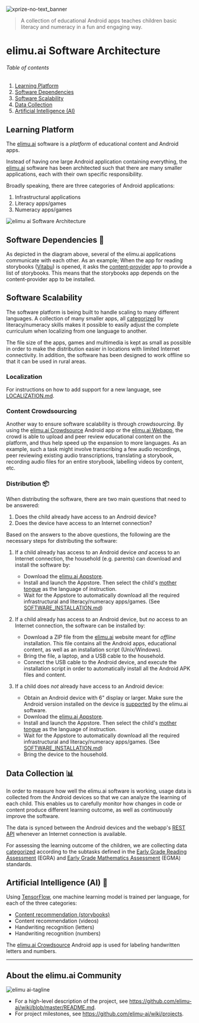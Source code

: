![xprize-no-text_banner](https://user-images.githubusercontent.com/15718174/82723985-51250780-9d05-11ea-8fc6-e800d9b414eb.png)
> A collection of educational Android apps teaches children basic literacy and numeracy in a fun and engaging way.

# elimu.ai Software Architecture

###### Table of contents
  1. [Learning Platform](#learning-platform)
  1. [Software Dependencies](#dependencies)
  1. [Software Scalability](#scalability)
  1. [Data Collection](#data-collection)
  1. [Artificial Intelligence (AI)](#ai)


<a name="learning-platform"></a>
## Learning Platform

The [elimu.ai](http://elimu.ai) software is a _platform_ of educational content and Android apps.

Instead of having one large Android application containing everything, the [elimu.ai](http://elimu.ai) software has been architected such that there are many smaller applications, each with their own specific responsibility.

Broadly speaking, there are three categories of Android applications:
  1. Infrastructural applications
  1. Literacy apps/games
  1. Numeracy apps/games

![elimu ai Software Architecture](https://user-images.githubusercontent.com/15718174/83595568-fb6a1e00-a594-11ea-990a-10c0bd62ed11.png)


<a name="dependencies"></a>
## Software Dependencies 🔄

As depicted in the diagram above, several of the elimu.ai applications communicate with each other. As an example; When the app for reading storybooks ([Vitabu](https://github.com/elimu-ai/vitabu)) is opened, it asks the [content-provider](https://github.com/elimu-ai/content-provider) app to provide a list of storybooks. This means that the storybooks app depends on the content-provider app to be installed.


<a name="scalability"></a>
## Software Scalability

The software platform is being built to handle scaling to many different languages. A collection of many smaller apps, all [categorized](https://github.com/elimu-ai/launcher/blob/master/README.md#pedagogy) by literacy/numeracy skills makes it possible to easily adjust the complete curriculum when localizing from one language to another.

The file size of the apps, games and multimedia is kept as small as possible in order to make the distribution easier in locations with limited Internet connectivity. In addition, the software has been designed to work offline so that it can be used in rural areas.

<a name="localization"></a>
### Localization

For instructions on how to add support for a new language, see [LOCALIZATION.md](LOCALIZATION.md).


<a name="crowdsourcing"></a>
### Content Crowdsourcing

Another way to ensure software scalability is through _crowdsourcing_. By using the [elimu.ai Crowdsource](https://github.com/elimu-ai/crowdsource) Android app or the [elimu.ai Webapp](https://github.com/elimu-ai/webapp), the crowd is able to upload and peer review educational content on the platform, and thus help speed up the expansion to more languages. As an example, such a task might involve transcribing a few audio recordings, peer reviewing existing audio transcriptions, translating a storybook, recording audio files for an entire storybook, labelling videos by content, etc.


<a name="distribution"></a>
### Distribution 📦

When distributing the software, there are two main questions that need to be answered:
   1. Does the child already have access to an Android device?
   1. Does the device have access to an Internet connection?

Based on the answers to the above questions, the following are the necessary steps for distributing the software:

1. If a child already has access to an Android device _and_ access to an Internet connection, the household (e.g. parents) can download and install the software by:
   * Download the [elimu.ai Appstore](https://github.com/elimu-ai/appstore).
   * Install and launch the Appstore. Then select the child's [mother tongue](PEDAGOGY.md) as the language of instruction.
   * Wait for the Appstore to automatically download all the required infrastructural and literacy/numeracy apps/games. (See [SOFTWARE_INSTALLATION.md](SOFTWARE_INSTALLATION.md))

1. If a child already has access to an Android device, but _no_ access to an Internet connection, the software can be installed by:
   * Download a ZIP file from the [elimu.ai](http://elimu.ai) website meant for _offline_ installation. This file contains all the Android apps, educational content, as well as an installation script (Unix/Windows).
   * Bring the file, a laptop, and a USB cable to the household.
   * Connect the USB cable to the Android device, and execute the installation script in order to automatically install all the Android APK files and content.

1. If a child does _not_ already have access to an Android device:
   * Obtain an Android device with 6" display or larger. Make sure the Android version installed on the device is [supported](https://github.com/elimu-ai/appstore#what-devices-are-being-used) by the elimu.ai software.
   * Download the [elimu.ai Appstore](https://github.com/elimu-ai/appstore).
   * Install and launch the Appstore. Then select the child's [mother tongue](PEDAGOGY.md) as the language of instruction.
   * Wait for the Appstore to automatically download all the required infrastructural and literacy/numeracy apps/games. (See [SOFTWARE_INSTALLATION.md](SOFTWARE_INSTALLATION.md))
   * Bring the device to the household.


<a name="data-collection"></a>
## Data Collection 📊

In order to measure how well the elimu.ai software is working, usage data is collected from the Android devices so that we can analyze the learning of each child. This enables us to carefully monitor how changes in code or content produce different learning outcome, as well as continuously improve the software.

The data is synced between the Android devices and the webapp's [REST API](https://github.com/elimu-ai/webapp/tree/master/src/main/java/ai/elimu/rest) whenever an Internet connection is available.

For assessing the learning outcome of the children, we are collecting data [categorized](https://github.com/elimu-ai/launcher/blob/master/README.md#pedagogy) according to the subtasks defined in the [Early Grade Reading Assessment](https://globalreadingnetwork.net/resources/early-grade-reading-assessment-egra-toolkit-second-edition) (EGRA) and [Early Grade Mathematics Assessment](https://www.globalpartnership.org/content/early-grade-mathematics-assessment-egma-conceptual-framework-based-mathematics-skills) (EGMA) standards.


<a name="ai"></a>
## Artificial Intelligence (AI) 🤖

Using [TensorFlow](https://www.tensorflow.org/), one machine learning model is trained per language, for each of the three categories:

  * [Content recommendation (storybooks)](https://github.com/elimu-ai/ml-storybook-recommender)
  * Content recommendation (videos)
  * Handwriting recognition (letters)
  * Handwriting recognition (numbers)

The [elimu.ai Crowdsource](https://github.com/elimu-ai/crowdsource) Android app is used for labeling handwritten letters and numbers.


---

## About the elimu.ai Community

![elimu ai-tagline](https://user-images.githubusercontent.com/15718174/54360503-e8e88980-465c-11e9-9792-32b513105cf3.png)

 * For a high-level description of the project, see https://github.com/elimu-ai/wiki/blob/master/README.md.
 * For project milestones, see https://github.com/elimu-ai/wiki/projects.
